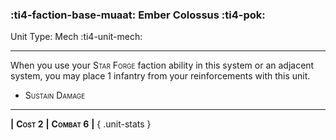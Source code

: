 ### :ti4-faction-base-muaat: **Ember Colossus** :ti4-pok:

Unit Type: Mech :ti4-unit-mech:

---

When you use your <span style="font-variant:small-caps;">Star Forge</span> faction ability in this system or an adjacent system, you may place 1 infantry from your reinforcements with this unit.

* <span style="font-variant:small-caps;">Sustain Damage</span> 

---

__|__ <span style="font-variant:small-caps;white-space: nowrap;">**Cost 2**</span> __|__ <span style="font-variant:small-caps;white-space: nowrap;">**Combat 6**</span> __|__
{ .unit-stats }
